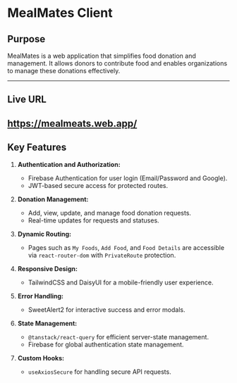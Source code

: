 # **MealMates Client**

## **Purpose**
MealMates is a web application that simplifies food donation and management. It allows donors to contribute food and enables organizations to manage these donations effectively.

---

## **Live URL**
https://mealmeats.web.app/
---

## **Key Features**
1. **Authentication and Authorization:**
   - Firebase Authentication for user login (Email/Password and Google).
   - JWT-based secure access for protected routes.

2. **Donation Management:**
   - Add, view, update, and manage food donation requests.
   - Real-time updates for requests and statuses.

3. **Dynamic Routing:**
   - Pages such as `My Foods`, `Add Food`, and `Food Details` are accessible via `react-router-dom` with `PrivateRoute` protection.

4. **Responsive Design:**
   - TailwindCSS and DaisyUI for a mobile-friendly user experience.

5. **Error Handling:**
   - SweetAlert2 for interactive success and error modals.

6. **State Management:**
   - `@tanstack/react-query` for efficient server-state management.
   - Firebase for global authentication state management.

7. **Custom Hooks:**
   - `useAxiosSecure` for handling secure API requests.
